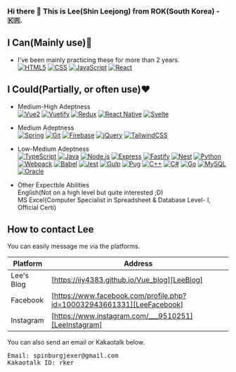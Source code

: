 ### Hi there 👋 This is Lee(Shin Leejong) from ROK(South Korea) - 🇰🇷.

## I Can(Mainly use)💪
- I've been mainly practicing these for more than 2 years. <br />
[![HTML5](https://img.shields.io/badge/HTML5-E34F26?style=flat-square&logo=HTML5&logoColor=white)]()
[![CSS](https://img.shields.io/badge/CSS3-1572B6?style=flat-square&logo=CSS3&logoColor=white)]()
[![JavaScript](https://img.shields.io/badge/JavaScript-F7DF1D?style=flat-square&logo=JavaScript&logoColor=white)]()
[![React](https://img.shields.io/badge/React-61DAFB?style=flat-square&logo=React&logoColor=white)]()

## I Could(Partially, or often use)❤️
- Medium-High Adeptness     
[![Vue2](https://img.shields.io/badge/Vue-4FC08D?style=flat-square&logo=Vue.js&logoColor=white)]()
[![Vuetify](https://img.shields.io/badge/Vuetify-1867C0?style=flat-square&logo=Vuetify&logoColor=white)]()
[![Redux](https://img.shields.io/badge/Redux-764ABC?style=flat-square&logo=Redux&logoColor=white)]()
[![React Native](https://img.shields.io/badge/React_Native-61DAFB?style=flat-square&logo=React&logoColor=white)]()
[![Svelte](https://img.shields.io/badge/Svelte-FF3E88?style=flat-square&logo=Svelte&logoColor=white)]()
- Medium Adeptness      
[![Spring](https://img.shields.io/badge/Spring-6DB33F?style=flat-square&logo=Spring&logoColor=white)]()
[![Git](https://img.shields.io/badge/Git-FFCA28?style=flat-square&logo=Firebase&logoColor=white)]()
[![Firebase](https://img.shields.io/badge/Firebase-FFCA28?style=flat-square&logo=Firebase&logoColor=white)]()
[![jQuery](https://img.shields.io/badge/jQuery-0769AD?style=flat-square&logo=jQuery&logoColor=white)]()
[![TailwindCSS](https://img.shields.io/badge/TailwindCSS-38B2AC?style=flat-square&logo=38B2AC&logoColor=white)]()

- Low-Medium Adeptness      
[![TypeScript](https://img.shields.io/badge/TypeScript-3178C6?style=flat-square&logo=TypeScript&logoColor=white)]()
[![Java](https://img.shields.io/badge/Java-007396?style=flat-square&logo=Java&logoColor=white)]()
[![Node.js](https://img.shields.io/badge/Node.js-339933?style=flat-square&logo=Node.js&logoColor=white)]()
[![Express](https://img.shields.io/badge/Express-000000?style=flat-square&logo=Express&logoColor=white)]()
[![Fastify](https://img.shields.io/badge/Fastify-000000?style=flat-square&logo=Fastify&logoColor=white)]()
[![Nest](https://img.shields.io/badge/NestJS-E0234E?style=flat-square&logo=NestJS&logoColor=white)]()
[![Python](https://img.shields.io/badge/Python-3776AB?style=flat-square&logo=Python&logoColor=white)]()
[![Webpack](https://img.shields.io/badge/Webpack-8DD6F9?style=flat-square&logo=Webpack&logoColor=white)]()
[![Babel](https://img.shields.io/badge/Babel-F9DC3E?style=flat-square&logo=Babel&logoColor=white)]()
[![Jest](https://img.shields.io/badge/Jest-C21325?style=flat-square&logo=Jest&logoColor=white)]()
[![Gulp](https://img.shields.io/badge/Gulp-CF4647?style=flat-square&logo=gulp&logoColor=white)]()
[![Pug](https://img.shields.io/badge/Pug-A86454?style=flat-square&logo=Pug&logoColor=white)]()
[![C++](https://img.shields.io/badge/C++-00599C?style=flat-square&logo=C%2B%2B&logoColor=white)]()
[![C#](https://img.shields.io/badge/CSharp-239120?style=flat-square&logo=CSharp&logoColor=white)]()
[![Go](https://img.shields.io/badge/Go-00ADD8?style=flat-square&logo=Go&logoColor=white)]()
[![MySQL](https://img.shields.io/badge/MySQL-4479A1?style=flat-square&logo=MySQL&logoColor=white)]()
[![Oracle](https://img.shields.io/badge/Oracle-F80000?style=flat-square&logo=Oracle&logoColor=white)]()

- Other Expectble Abilities <br />
English(Not on a high level but quite interested ;D) <br />
MS Excel(Computer Specialist in Spreadsheet & Database Level- I, Official Certi)

## How to contact Lee

You can easily message me via the platforms.

| Platform | Address |
| ------ | ------ |
| Lee's Blog | [https://iiy4383.github.io/Vue_blog][LeeBlog] |
| Facebook | [https://www.facebook.com/profile.php?id=100032943661331][LeeFacebook] |
| Instagram | [https://www.instagram.com/___9510251][LeeInstagram] |

You can also send an email or Kakaotalk below.
<pre>
Email: spinburgjexer@gmail.com
Kakaotalk ID: rker
</pre>

   [LeeBlog]: <https://iiy4383.github.io/Vue_blog>
   [LeeFacebook]: <https://www.facebook.com/profile.php?id=100032943661331>
   [LeeInstagram]: <https://www.instagram.com/___9510251/>
